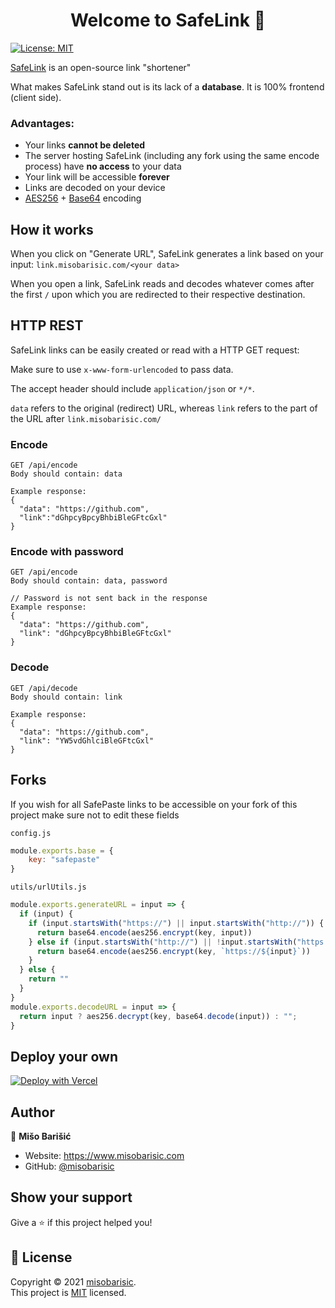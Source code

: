 <h1 align="center">Welcome to SafeLink 👋</h1>
<p>
  <a href="https://github.com/misobarisic/SafeLink/blob/main/LICENSE" target="_blank">
    <img alt="License: MIT" src="https://img.shields.io/badge/License-MIT-yellow.svg" />
  </a>
</p>

[SafeLink](https://misobarisic.com/go/safelink) is an open-source link "shortener"

What makes SafeLink stand out is its lack of a **database**. It is 100% frontend (client side).

### Advantages:

- Your links **cannot be deleted**
- The server hosting SafeLink (including any fork using the same encode process) have **no access** to your data
- Your link will be accessible **forever**
- Links are decoded on your device
- [AES256](https://en.wikipedia.org/wiki/Advanced_Encryption_Standard) + [Base64](https://en.wikipedia.org/wiki/Base64)
  encoding

## How it works

When you click on "Generate URL", SafeLink generates a link based on your input: `link.misobarisic.com/<your data>`

When you open a link, SafeLink reads and decodes whatever comes after the first `/` upon which you are redirected to
their respective destination.

## HTTP REST

SafeLink links can be easily created or read with a HTTP GET request:

Make sure to use `x-www-form-urlencoded` to pass data.

The accept header should include `application/json` or `*/*`.

`data` refers to the original (redirect) URL, whereas
`link` refers to the part of the URL after `link.misobarisic.com/`

### Encode

```
GET /api/encode
Body should contain: data

Example response:
{
  "data": "https://github.com",
  "link":"dGhpcyBpcyBhbiBleGFtcGxl"
} 
```

### Encode with password

```
GET /api/encode
Body should contain: data, password

// Password is not sent back in the response
Example response:
{
  "data": "https://github.com",
  "link": "dGhpcyBpcyBhbiBleGFtcGxl"
} 
```

### Decode

```
GET /api/decode
Body should contain: link

Example response:
{
  "data": "https://github.com",
  "link": "YW5vdGhlciBleGFtcGxl"
}
```

## Forks

If you wish for all SafePaste links to be accessible on your fork of this project make sure not to edit these fields

`config.js`

``` javascript
module.exports.base = {
    key: "safepaste"
}
```

`utils/urlUtils.js`

```javascript
module.exports.generateURL = input => {
  if (input) {
    if (input.startsWith("https://") || input.startsWith("http://")) {
      return base64.encode(aes256.encrypt(key, input))
    } else if (input.startsWith("http://") || !input.startsWith("https://")) {
      return base64.encode(aes256.encrypt(key, `https://${input}`))
    }
  } else {
    return ""
  }
}
module.exports.decodeURL = input => {
  return input ? aes256.decrypt(key, base64.decode(input)) : "";
}

```

## Deploy your own

[![Deploy with Vercel](https://vercel.com/button)](https://vercel.com/new/git/external?repository-url=https://github.com/misobarisic/safelink/)

## Author

👤 **Mišo Barišić**

* Website: https://www.misobarisic.com
* GitHub: [@misobarisic](https://github.com/misobarisic)

## Show your support

Give a ⭐️ if this project helped you!

## 📝 License

Copyright © 2021 [misobarisic](https://github.com/misobarisic).<br />
This project is [MIT](https://github.com/misobarisic/SafeLink/blob/main/LICENSE) licensed.
